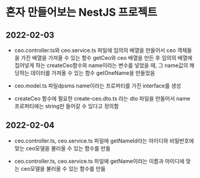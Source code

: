 # 혼자 만들어보는 NestJS 프로젝트

## 2022-02-03

- ceo.controller.ts와 ceo.service.ts 파일에 임의의 배열을 만들어서 ceo 객체들을 가진 배열을 가져올 수 있는 함수 getCeo와 ceo 배열을 만든 후 임의의 배열에 집어넣게 하는 createCeo함수와 name이라는 변수를 넣었을 때, 그 name값의 해당하는 데이터를 가져올 수 있는 함수 getOneName을 만들었음

- ceo.model.ts 파일dpsms name이라는 프로퍼티를 가진 interface를 생성

- createCeo 함수에 필요한 create-ceo.dto.ts 라는 dto 파일을 만들어서 name 프로퍼티에는 string만 들어갈 수 있다고 정의함

## 2022-02-04

- ceo.controller.ts, ceo.service.ts 파일에 getNameId라는 아이디와 비밀번호에 맞는 ceo모델을 불러올 수 있는 함수를 만듦

- ceo.controller.ts, ceo.service.ts 파일에 getName이라는 이름과 아이디에 맞는 ceo모델을 불러올 수 있는 함수를 만듦
